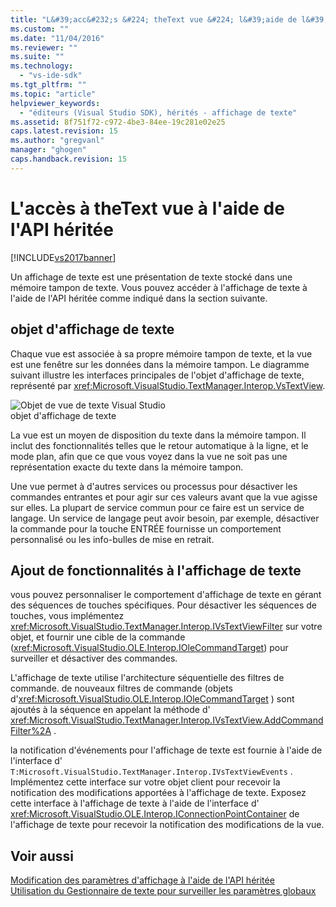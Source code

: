 ```yaml
---
title: "L&#39;acc&#232;s &#224; theText vue &#224; l&#39;aide de l&#39;API h&#233;rit&#233;e | Microsoft Docs"
ms.custom: ""
ms.date: "11/04/2016"
ms.reviewer: ""
ms.suite: ""
ms.technology: 
  - "vs-ide-sdk"
ms.tgt_pltfrm: ""
ms.topic: "article"
helpviewer_keywords: 
  - "éditeurs (Visual Studio SDK), hérités - affichage de texte"
ms.assetid: 8f751f72-c972-4be3-84ee-19c281e02e25
caps.latest.revision: 15
ms.author: "gregvanl"
manager: "ghogen"
caps.handback.revision: 15
---
```

# L&#39;acc&#232;s &#224; theText vue &#224; l&#39;aide de l&#39;API h&#233;rit&#233;e
[!INCLUDE[vs2017banner](../code-quality/includes/vs2017banner.md)]

Un affichage de texte est une présentation de texte stocké dans une mémoire tampon de texte.  Vous pouvez accéder à l'affichage de texte à l'aide de l'API héritée comme indiqué dans la section suivante.  
  
## objet d'affichage de texte  
 Chaque vue est associée à sa propre mémoire tampon de texte, et la vue est une fenêtre sur les données dans la mémoire tampon.  Le diagramme suivant illustre les interfaces principales de l'objet d'affichage de texte, représenté par <xref:Microsoft.VisualStudio.TextManager.Interop.VsTextView>.  
  
 ![Objet de vue de texte Visual Studio](~/extensibility/media/vstextview.gif "vstextview")  
objet d'affichage de texte  
  
 La vue est un moyen de disposition du texte dans la mémoire tampon.  Il inclut des fonctionnalités telles que le retour automatique à la ligne, et le mode plan, afin que ce que vous voyez dans la vue ne soit pas une représentation exacte du texte dans la mémoire tampon.  
  
 Une vue permet à d'autres services ou processus pour désactiver les commandes entrantes et pour agir sur ces valeurs avant que la vue agisse sur elles.  La plupart de service commun pour ce faire est un service de langage.  Un service de langage peut avoir besoin, par exemple, désactiver la commande pour la touche ENTRÉE fournisse un comportement personnalisé ou les info\-bulles de mise en retrait.  
  
## Ajout de fonctionnalités à l'affichage de texte  
 vous pouvez personnaliser le comportement d'affichage de texte en gérant des séquences de touches spécifiques.  Pour désactiver les séquences de touches, vous implémentez <xref:Microsoft.VisualStudio.TextManager.Interop.IVsTextViewFilter> sur votre objet, et fournir une cible de la commande \(<xref:Microsoft.VisualStudio.OLE.Interop.IOleCommandTarget>\) pour surveiller et désactiver des commandes.  
  
 L'affichage de texte utilise l'architecture séquentielle des filtres de commande.  de nouveaux filtres de commande \(objets d'<xref:Microsoft.VisualStudio.OLE.Interop.IOleCommandTarget> \) sont ajoutés à la séquence en appelant la méthode d' <xref:Microsoft.VisualStudio.TextManager.Interop.IVsTextView.AddCommandFilter%2A> .  
  
 la notification d'événements pour l'affichage de texte est fournie à l'aide de l'interface d' `T:Microsoft.VisualStudio.TextManager.Interop.IVsTextViewEvents` .  Implémentez cette interface sur votre objet client pour recevoir la notification des modifications apportées à l'affichage de texte.  Exposez cette interface à l'affichage de texte à l'aide de l'interface d' <xref:Microsoft.VisualStudio.OLE.Interop.IConnectionPointContainer> de l'affichage de texte pour recevoir la notification des modifications de la vue.  
  
## Voir aussi  
 [Modification des paramètres d'affichage à l'aide de l'API héritée](../extensibility/changing-view-settings-by-using-the-legacy-api.md)   
 [Utilisation du Gestionnaire de texte pour surveiller les paramètres globaux](../extensibility/using-the-text-manager-to-monitor-global-settings.md)